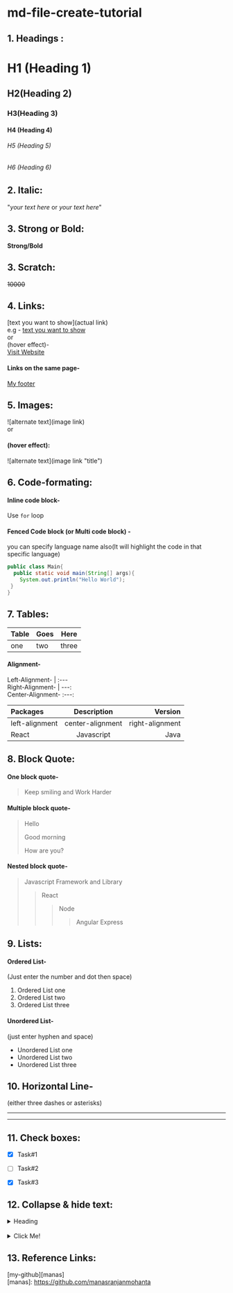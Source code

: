 # md-file-create-tutorial
## 1. Headings :
# H1 (Heading 1)
## H2(Heading 2)
### H3(Heading 3)
#### H4 (Heading 4)
###### H5 (Heading 5)
###### H6 (Heading 6)


## 2. Italic:
"_your text here_  or *your text here*"


## 3. Strong or Bold:
**Strong/Bold**


## 3. Scratch:
~~10000~~


## 4. Links:
[text you want to show](actual link) <br>
e.g - [text you want to show](link) <br>
or <br>
(hover effect)- <br>
[Visit Website](https://www.google.com "go to google")

#### Links on the same page-
[My footer](#my-footer)


## 5. Images:
![alternate text](image link) <br>
or
#### (hover effect): <br>
![alternate text](image link "title")


## 6. Code-formating:
#### Inline code block- 
Use `for` loop

#### Fenced Code block (or Multi code block) - 
you can specify language name also(It will highlight the code in that specific language) 
```java
public class Main{
  public static void main(String[] args){
    System.out.println("Hello World");
 }
}
```


## 7. Tables:
| Table | Goes | Here|
| --- | --- | --- |
| one | two| three |

#### Alignment-
Left-Alignment-  | :--- <br>
Right-Alignment-  | ---: <br>
Center-Alignment-  :---: <br>

| Packages | Description | Version |
| :--- | :---: | --: |
| left-alignment | center-alignment | right-alignment |
| React | Javascript | Java |


## 8. Block Quote:
#### One block quote-
> Keep smiling and Work Harder

#### Multiple block quote-
> Hello
> 
> Good morning
>
> How are you?

#### Nested block quote-
> Javascript Framework and Library
> > React
> > > Node
> > > > Angular
> > > > Express


## 9. Lists:
#### Ordered List-
(Just enter the number and dot then space)
1. Ordered List one
2. Ordered List two
3. Ordered List three

#### Unordered List-
(just enter hyphen and space)
- Unordered List one
- Unordered List two
- Unordered List three

## 10. Horizontal Line-
(either three dashes or asterisks)

---
***

## 11. Check boxes:
- [X] Task#1
- [ ] Task#2
- [x] Task#3


## 12. Collapse & hide text:
<details>
  <summary>Heading</summary>
  content
</details> <br>
<details>
  <summary>Click Me!</summary>
  Hola, Good Morning
</details>


## 13. Reference Links:
[my-github][manas] <br>
[manas]: https://github.com/manasranjanmohanta
